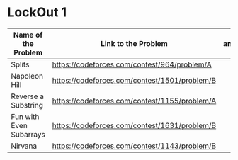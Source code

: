 # LockOut 1

| Name of the Problem     | Link to the Problem                           | anas | tahsin |
|-------------------------|-----------------------------------------------|------|--------|
|          Splits         | https://codeforces.com/contest/964/problem/A  |      |        |
|      Napoleon Hill      | https://codeforces.com/contest/1501/problem/B |      |        |
|   Reverse a Substring   | https://codeforces.com/contest/1155/problem/A |      |        |
| Fun with Even Subarrays | https://codeforces.com/contest/1631/problem/B |      |        |
|         Nirvana         | https://codeforces.com/contest/1143/problem/B |      |        |
